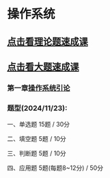 
# 操作系统
## <a href="https://www.acfun.cn/v/ac46486585" target="_blank">点击看理论题速成课</a>
## <a href="https://www.bilibili.com/video/BV1qd4y177eA/?spm_id_from=333.999.0.0&vd_source=3d62b10ecb1870c000366b611daa717a" target="_blank">点击看大题速成课</a>

### 第一章[操作系统引论](../操作系统/操作系统引论/操作系统概念.md)

### 题型(2024/11/23):

一、单选题 15题 / 30分

二、填空题 5题 / 10分

三、判断题 5题 / 10分

四、应用题 5题(每题8~12分) / 50分
